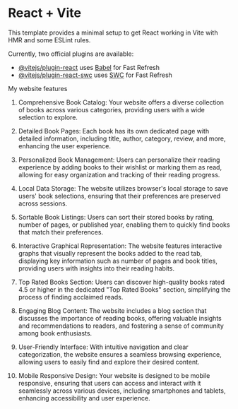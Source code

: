 # React + Vite

This template provides a minimal setup to get React working in Vite with HMR and some ESLint rules.

Currently, two official plugins are available:

- [@vitejs/plugin-react](https://github.com/vitejs/vite-plugin-react/blob/main/packages/plugin-react/README.md) uses [Babel](https://babeljs.io/) for Fast Refresh
- [@vitejs/plugin-react-swc](https://github.com/vitejs/vite-plugin-react-swc) uses [SWC](https://swc.rs/) for Fast Refresh


My website features

1. Comprehensive Book Catalog: Your website offers a diverse collection of books across various categories, providing users with a wide selection to explore.

2. Detailed Book Pages: Each book has its own dedicated page with detailed information, including title, author, category, review, and more, enhancing the user experience.

3. Personalized Book Management: Users can personalize their reading experience by adding books to their wishlist or marking them as read, allowing for easy organization and tracking of their reading progress.

4. Local Data Storage: The website utilizes browser's local storage to save users' book selections, ensuring that their preferences are preserved across sessions.

5. Sortable Book Listings: Users can sort their stored books by rating, number of pages, or published year, enabling them to quickly find books that match their preferences.

6. Interactive Graphical Representation: The website features interactive graphs that visually represent the books added to the read tab, displaying key information such as number of pages and book titles, providing users with insights into their reading habits.

7. Top Rated Books Section: Users can discover high-quality books rated 4.5 or higher in the dedicated "Top Rated Books" section, simplifying the process of finding acclaimed reads.

8. Engaging Blog Content: The website includes a blog section that discusses the importance of reading books, offering valuable insights and recommendations to readers, and fostering a sense of community among book enthusiasts.

9. User-Friendly Interface: With intuitive navigation and clear categorization, the website ensures a seamless browsing experience, allowing users to easily find and explore their desired content.

10. Mobile Responsive Design: Your website is designed to be mobile responsive, ensuring that users can access and interact with it seamlessly across various devices, including smartphones and tablets, enhancing accessibility and user experience.

